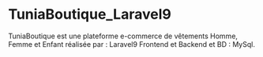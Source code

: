 # TuniaBoutique_Laravel9
TuniaBoutique est une plateforme e-commerce de vêtements Homme, Femme et Enfant réalisée par : Laravel9 Frontend et Backend et BD : MySql.
